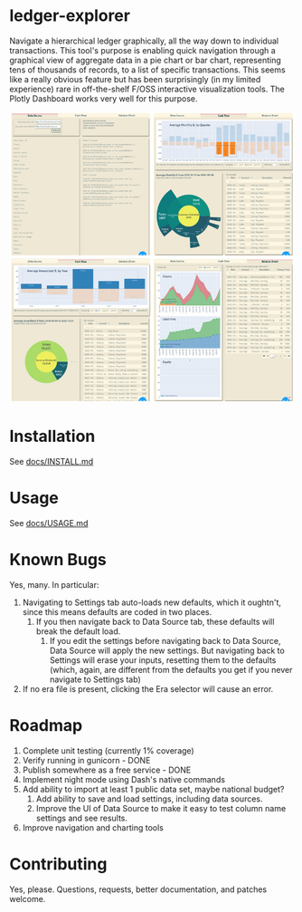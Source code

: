 # ledger-explorer
Navigate a hierarchical ledger graphically, all the way down to individual transactions.  This tool's purpose is enabling quick navigation through a graphical view of aggregate data in a pie chart or bar chart, representing tens of thousands of records, to a list of specific transactions.  This seems like a really obvious feature but has been surprisingly (in my limited experience) rare in off-the-shelf F/OSS interactive visualization tools.  The Plotly Dashboard works very well for this purpose.

![Screenshot](https://raw.githubusercontent.com/saufrecht/ledger-explorer/master/docs/montage.jpg?s=820x838)

# Installation

See [docs/INSTALL.md](https://github.com/saufrecht/ledger-explorer/blob/gunicorn/docs/INSTALL.md)

# Usage

See [docs/USAGE.md](https://github.com/saufrecht/ledger-explorer/blob/gunicorn/docs/USAGE.md)

# Known Bugs
Yes, many.  In particular:

1. Navigating to Settings tab auto-loads new defaults, which it oughtn't, since this means defaults are coded in two places.
   1. If you then navigate back to Data Source tab, these defaults will break the default load.
       1. If you edit the settings before navigating back to Data Source, Data Source will apply the new settings.  But navigating back to Settings will erase your inputs, resetting them to the defaults (which, again, are different from the defaults you get if you never navigate to Settings tab)
1. If no era file is present, clicking the Era selector will cause an error.

# Roadmap

1. Complete unit testing (currently 1% coverage)
1. Verify running in gunicorn - DONE
1. Publish somewhere as a free service - DONE
1. Implement night mode using Dash's native commands
1. Add ability to import at least 1 public data set, maybe national budget?
   1. Add ability to save and load settings, including data sources.
   1. Improve the UI of Data Source to make it easy to test column name settings and see results.
1. Improve navigation and charting tools

# Contributing

Yes, please.  Questions, requests, better documentation, and patches welcome.
